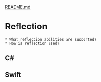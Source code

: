 [README.md](../README.md)


# Reflection
    * What reflection abilities are supported?
    * How is reflection used?

## C#


## Swift
